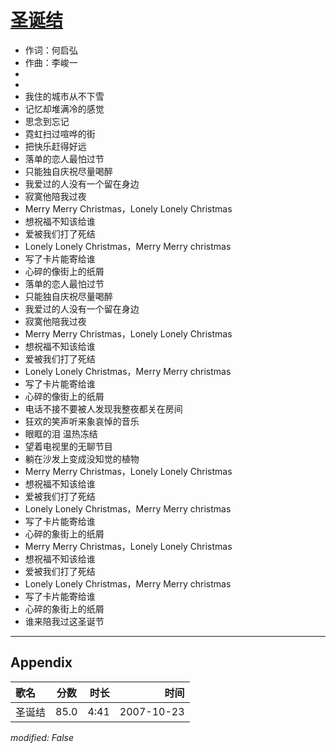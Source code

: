 # [圣诞结](https://music.163.com/song?id=65355)

* 作词：何启弘
* 作曲：李峻一
*
*
* 我住的城市从不下雪
* 记忆却堆满冷的感觉
* 思念到忘记
* 霓虹扫过喧哗的街
* 把快乐赶得好远
* 落单的恋人最怕过节
* 只能独自庆祝尽量喝醉
* 我爱过的人没有一个留在身边
* 寂寞他陪我过夜
* Merry Merry Christmas，Lonely Lonely Christmas
* 想祝福不知该给谁
* 爱被我们打了死结
* Lonely Lonely Christmas，Merry Merry christmas
* 写了卡片能寄给谁
* 心碎的像街上的纸屑
* 落单的恋人最怕过节
* 只能独自庆祝尽量喝醉
* 我爱过的人没有一个留在身边
* 寂寞他陪我过夜
* Merry Merry Christmas，Lonely Lonely Christmas
* 想祝福不知该给谁
* 爱被我们打了死结
* Lonely Lonely Christmas，Merry Merry christmas
* 写了卡片能寄给谁
* 心碎的像街上的纸屑
* 电话不接不要被人发现我整夜都关在房间
* 狂欢的笑声听来象哀悼的音乐
* 眼眶的泪 温热冻结
* 望着电视里的无聊节目
* 躺在沙发上变成没知觉的植物
* Merry Merry Christmas，Lonely Lonely Christmas
* 想祝福不知该给谁
* 爱被我们打了死结
* Lonely Lonely Christmas，Merry Merry christmas
* 写了卡片能寄给谁
* 心碎的象街上的纸屑
* Merry Merry Christmas，Lonely Lonely Christmas
* 想祝福不知该给谁
* 爱被我们打了死结
* Lonely Lonely Christmas，Merry Merry christmas
* 写了卡片能寄给谁
* 心碎的象街上的纸屑
* 谁来陪我过这圣诞节


---

## Appendix

|歌名|分数|时长|时间|
|:---|:---:|---:|---:|
|圣诞结|85.0|4:41|2007-10-23

*modified: False*